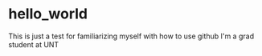 # hello_world
This is just a test for familiarizing myself with how to use github
I'm a grad student at UNT
